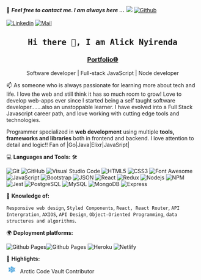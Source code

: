 <!--

## Complete list of github markdown emoji markup
https://gist.github.com/rxaviers/7360908

## technologies Icons 
https://simpleicons.org/

-->
📝 ***Feel free to contact me. I am always here ...*** <img src="https://media.giphy.com/media/WUlplcMpOCEmTGBtBW/giphy.gif" width="30">  [![Github](https://img.shields.io/github/followers/Ahmad-Sawalqeh?label=Follow%20Me&style=social)](https://github.com/Beardless_sheik)
<br>
<br>
[![Linkedin](https://img.shields.io/badge/LinkedIn-Alick%20Nyirenda-blue?logo=Linkedin&logoColor=blue&labelColor=black)](https://www.linkedin.com/in/alick-nyirenda/)
[![Mail](https://img.shields.io/badge/mail-nyirenda_a@zoho.com-blue?logo=Gmail&logoColor=blue&labelColor=black)](mailto:nyirenda_a@zoho.com)
<br>

<h2 align='center'><samp><strong>Hi there 👋, I am Alick Nyirenda</strong></samp></h2>
<h3 align='center'><strong><a href="https://beardless-sheik.github.io/Alicks-Portfolio/" target="_blank">Portfolio🌐</a></strong></h3>
<p align='center'>Software developer | Full-stack JavaScript | Node developer </p>

<p align='left'> 📫 As someone who is always passionate for learning more about tech and life. I love the web and still think it has so much room to grow! Love to develop web-apps ever since I started being a self taught software developer.......also an unstoppable learner. I have evolved into a Full Stack Javascript career path, and love working with cutting edge tools and technologies.</p>

Programmer specialized in **web development** using multiple **tools, frameworks and libraries** both in frontend and backend. I love attention to detail and logic!!  Fan of
|Go|Java|Elixr|JavaSript|

💻 **Languages and Tools:** 🛠️<br>

![Git](https://img.shields.io/badge/-Git-000000?style=flat&logo=git&logoColor=F05032&labelColor=ffffff)
![GitHub](https://img.shields.io/badge/-GitHub-000000?style=flat&logo=github&logoColor=000000&labelColor=ffffff)
![Visual Studio Code](https://img.shields.io/badge/-VSCode-000000?style=flat&logo=visual-studio-code&labelColor=007ACC)
![HTML5](https://img.shields.io/badge/-HTML5-000000?style=flat&logo=html5&logoColor=ffffff&labelColor=E34F26)
![CSS3](https://img.shields.io/badge/-CSS3-000000?style=flat&logo=css3&logoColor=ffffff&labelColor=1572B6) 
![Font Awesome](https://img.shields.io/badge/-font%20awesome-000000?style=flat&logo=font-awesome&logoColor=339AF0&labelColor=ffffff)
![JavaScript](https://img.shields.io/badge/-JavaScript-000000?style=flat&logo=javascript)
![Bootstrap](https://img.shields.io/badge/-Bootstrap-000000?style=flat&logo=bootstrap&logoColor=ffffff&labelColor=563D7C)
![JSON](https://img.shields.io/badge/-JSON-000000?style=flat&logo=JSON&logoColor=000000&labelColor=ffffff)
![React](https://img.shields.io/badge/-React-000000?style=flat&logo=react)
![Redux](https://img.shields.io/badge/-Redux-000000?style=flat&logo=redux&logoColor=764ABC&labelColor=ffffff)
![Nodejs](https://img.shields.io/badge/-Nodejs-000000?style=flat&logo=Node.js)
![NPM](https://img.shields.io/badge/-npm-000000?style=flat&logo=npm&labelColor=ffffff)
![Jest](https://img.shields.io/badge/-Jest-000000?style=flat&logo=Jest&logoColor=C21325&labelColor=ffffff)
![PostgreSQL](https://img.shields.io/badge/-PostgreSQL-000000?style=flat&logo=postgresql&logoColor=ffffff&labelColor=336791)
![MySQL](https://img.shields.io/badge/-MySQL-000000?style=flat&logo=mysql&labelColor=ffffff)
![MongoDB](https://img.shields.io/badge/-MongoDB-000000?style=flat&logo=mongodb&labelColor=ffffff)
![Express](https://img.shields.io/badge/-Express-000000?style=flat&logo=express&labelColor=ffffff)


🧐 **Knowledge of:**<br>

`Responsive web design`, `Styled Components`, `React, React Router`, `API Intergration`, `AXIOS`, `API Design`, `Object-Oriented Programming`, `data structures and algorithms`.


🌍 **Deployment platforms:**<br>

<img alt="Github Pages" width="20px" height="20px" src="https://techcrunch.com/wp-content/uploads/2010/07/github-logo.png" />![Github Pages](https://img.shields.io/badge/-Github%20Pages-000000?style=flat&logo=github-pages) ![Heroku](https://img.shields.io/badge/-Heroku-000000?style=flat&logo=heroku&labelColor=430098) ![Netlify](https://img.shields.io/badge/-Netlify-000000?style=flat&logo=netlify&labelColor=000000)


🚩 **Highlights:** <br>
&nbsp;<img src='https://raw.githubusercontent.com/acervenky/animated-github-badges/master/assets/acbadge.gif' style="margin-top: 10px;" width="20px" height="20px">&nbsp;&nbsp;&nbsp;<span>Arctic Code Vault Contributor</span>
